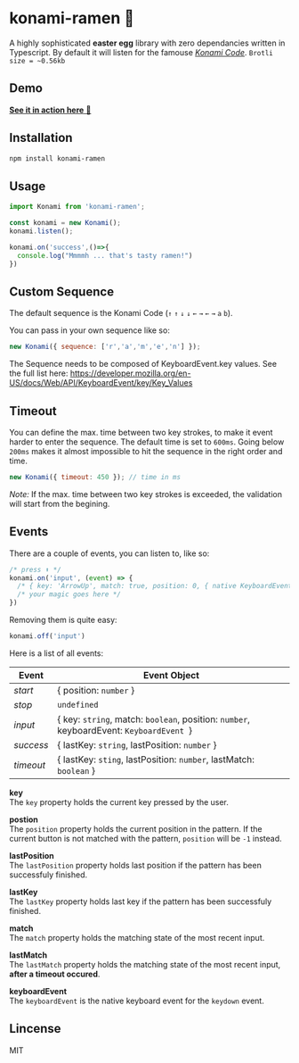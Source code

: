 # konami-ramen 🍜

A highly sophisticated **easter egg** library with zero dependancies written in Typescript. By default it will listen for the famouse [*Konami Code*](https://en.wikipedia.org/wiki/Konami_Code). `Brotli size = ~0.56kb`


## Demo
 [**See it in action here** 🍜 ][link-demo]

## Installation

```sh
npm install konami-ramen
```

## Usage

```js
import Konami from 'konami-ramen';

const konami = new Konami();
konami.listen();

konami.on('success',()=>{
  console.log("Mmmmh ... that's tasty ramen!")
})

```
## Custom Sequence

The default sequence is the Konami Code (`↑` `↑` `↓` `↓` `←` `→` `←` `→` `a` `b`).

You can pass in your own sequence like so:
```js
new Konami({ sequence: ['r','a','m','e','n'] });
```
The Sequence needs to be composed of KeyboardEvent.key values.
See the full list here:
https://developer.mozilla.org/en-US/docs/Web/API/KeyboardEvent/key/Key_Values

## Timeout
You can define the max. time between two key strokes, to make it event harder to enter the sequence. The default time is set to `600ms`. Going below `200ms` makes it almost impossible to hit the sequence in the right order and time.
```js
new Konami({ timeout: 450 }); // time in ms
```
*Note:* If the max. time between two key strokes is exceeded, the validation will start from the begining.

## Events
There are a couple of events, you can listen to, like so:
```js
/* press ⬆️ */
konami.on('input', (event) => {
  /* { key: 'ArrowUp', match: true, position: 0, { native KeyboardEvent } } */
  /* your magic goes here */
})
```

Removing them is quite easy:
```js
konami.off('input')
```

Here is a list of all events:

| Event | Event Object                                                                            |
|-------|-----------------------------------------------------------------------------------------|
| *start*| { position: `number` }                                                                    |
| *stop*  | `undefined`                                                                               |
| *input* | { key: `string`, match: `boolean`, position: `number`, keyboardEvent: `KeyboardEvent `} |
| *success* | { lastKey: `string`, lastPosition: `number` }                                                                                        |
| *timeout* | { lastKey: `sting`, lastPosition: `number`, lastMatch: `boolean` }                                                                                         |

**key** \
The `key` property holds the current key pressed by the user.

**postion** \
The `position` property holds the current position in the pattern. If the current button is not matched with the pattern, `position` will be `-1` instead.

**lastPosition** \
The `lastPosition` property holds last position if the pattern has been successfuly finished.

**lastKey** \
The `lastKey` property holds last key if the pattern has been successfuly finished.

**match** \
The `match` property holds the matching state of the most recent input.

**lastMatch** \
The `lastMatch` property holds the matching state of the most recent input, **after a timeout occured**.

**keyboardEvent** \
The `keyboardEvent` is the native keyboard event for the `keydown` event.

[link-demo]: https://

## Lincense
MIT